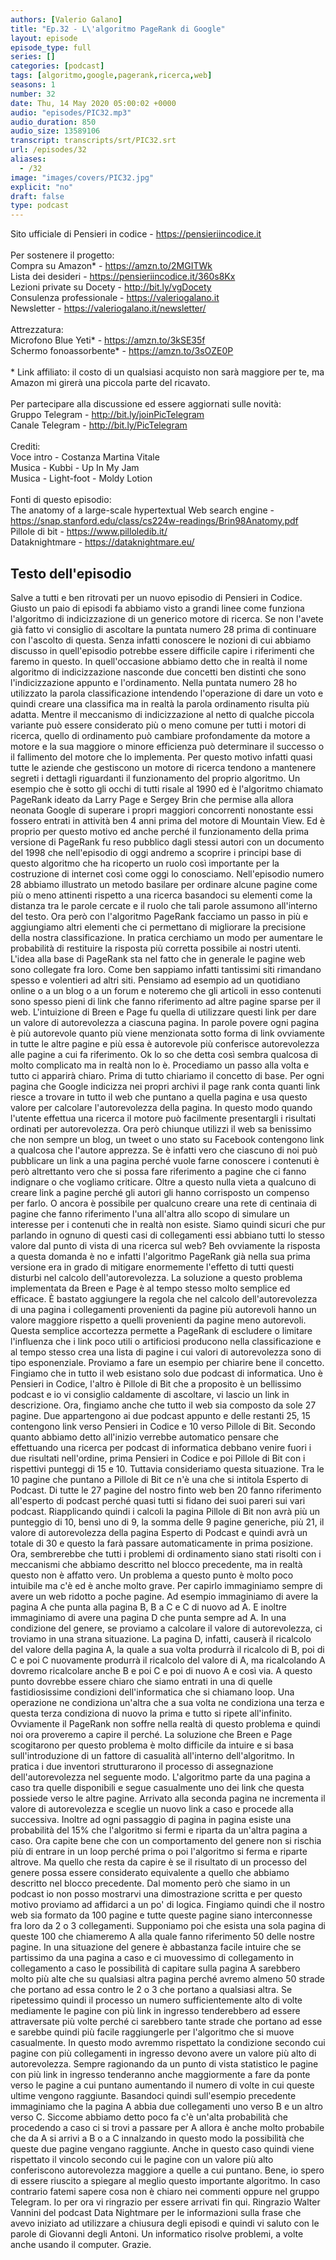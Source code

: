 ```yaml
---
authors: [Valerio Galano]
title: "Ep.32 - L\'algoritmo PageRank di Google"
layout: episode
episode_type: full
series: []
categories: [podcast]
tags: [algoritmo,google,pagerank,ricerca,web]
seasons: 1
number: 32
date: Thu, 14 May 2020 05:00:02 +0000
audio: "episodes/PIC32.mp3"
audio_duration: 850
audio_size: 13589106
transcript: transcripts/srt/PIC32.srt
url: /episodes/32
aliases: 
  - /32
image: "images/covers/PIC32.jpg"
explicit: "no"
draft: false
type: podcast
---
```

Sito ufficiale di Pensieri in codice - <a href="https://pensieriincodice.it" rel="noopener">https://pensieriincodice.it</a> <br /><br />Per sostenere il progetto:<br />Compra su Amazon* - <a href="https://amzn.to/2MGITWk" rel="noopener">https://amzn.to/2MGITWk</a>  <br />Lista dei desideri - <a href="https://pensieriincodice.it/360s8Kx" rel="noopener">https://pensieriincodice.it/360s8Kx</a> <br />Lezioni private su Docety - <a href="http://bit.ly/vgDocety" rel="noopener">http://bit.ly/vgDocety</a> <br />Consulenza professionale - <a href="https://valeriogalano.it" rel="noopener">https://valeriogalano.it</a> <br />Newsletter - <a href="https://valeriogalano.it/newsletter/" rel="noopener">https://valeriogalano.it/newsletter/</a> <br /><br />Attrezzatura:<br />Microfono Blue Yeti* - <a href="https://amzn.to/3kSE35f" rel="noopener">https://amzn.to/3kSE35f</a>  <br />Schermo fonoassorbente* - <a href="https://amzn.to/3sOZE0P" rel="noopener">https://amzn.to/3sOZE0P</a>  <br /><br />* Link affiliato: il costo di un qualsiasi acquisto non sarà maggiore per te, ma Amazon mi girerà una piccola parte del ricavato. <br /><br />Per partecipare alla discussione ed essere aggiornati sulle novità:<br />Gruppo Telegram - <a href="http://bit.ly/joinPicTelegram" rel="noopener">http://bit.ly/joinPicTelegram</a> <br />Canale Telegram - <a href="http://bit.ly/PicTelegram" rel="noopener">http://bit.ly/PicTelegram</a> <br /><br />Crediti:<br />Voce intro - Costanza Martina Vitale<br />Musica - Kubbi - Up In My Jam<br />Musica - Light-foot - Moldy Lotion<br /><br />Fonti di questo episodio:<br />The anatomy of a large-scale hypertextual Web search engine - <a href="https://snap.stanford.edu/class/cs224w-readings/Brin98Anatomy.pdf" rel="noopener">https://snap.stanford.edu/class/cs224w-readings/Brin98Anatomy.pdf</a> <br />Pillole di bit - <a href="https://www.pilloledib.it/" rel="noopener">https://www.pilloledib.it/</a> <br />Dataknightmare - <a href="https://dataknightmare.eu/" rel="noopener">https://dataknightmare.eu/</a>

<!-- more -->

## Testo dell'episodio

Salve a tutti e ben ritrovati per un nuovo episodio di Pensieri in Codice.
Giusto un paio di episodi fa abbiamo visto a grandi linee come funziona l'algoritmo di indicizzazione di un generico motore di ricerca.
Se non l'avete già fatto vi consiglio di ascoltare la puntata numero 28 prima di continuare con l'ascolto di questa.
Senza infatti conoscere le nozioni di cui abbiamo discusso in quell'episodio potrebbe essere difficile capire i riferimenti che faremo in questo.
In quell'occasione abbiamo detto che in realtà il nome algoritmo di indicizzazione nasconde due concetti ben distinti che sono l'indicizzazione appunto e l'ordinamento.
Nella puntata numero 28 ho utilizzato la parola classificazione intendendo l'operazione di dare un voto e quindi creare una classifica ma in realtà la parola ordinamento risulta più adatta.
Mentre il meccanismo di indicizzazione al netto di qualche piccola variante può essere considerato più o meno comune per tutti i motori di ricerca,
quello di ordinamento può cambiare profondamente da motore a motore e la sua maggiore o minore efficienza può determinare il successo o il fallimento del motore che lo implementa.
Per questo motivo infatti quasi tutte le aziende che gestiscono un motore di ricerca tendono a mantenere segreti i dettagli riguardanti il funzionamento del proprio algoritmo.
Un esempio che è sotto gli occhi di tutti risale al 1990 ed è l'algoritmo chiamato PageRank ideato da Larry Page e Sergey Brin
che permise alla allora neonata Google di superare i propri maggiori concorrenti nonostante essi fossero entrati in attività ben 4 anni prima del motore di Mountain View.
Ed è proprio per questo motivo ed anche perché il funzionamento della prima versione di PageRank fu reso pubblico dagli stessi autori con un documento del 1998
che nell'episodio di oggi andremo a scoprire i principi base di questo algoritmo che ha ricoperto un ruolo così importante per la costruzione di internet così come oggi lo conosciamo.
Nell'episodio numero 28 abbiamo illustrato un metodo basilare per ordinare alcune pagine come più o meno attinenti rispetto a una ricerca basandoci su elementi come la distanza tra le parole cercate e il ruolo che tali parole assumono all'interno del testo.
Ora però con l'algoritmo PageRank facciamo un passo in più e aggiungiamo altri elementi che ci permettano di migliorare la precisione della nostra classificazione.
In pratica cerchiamo un modo per aumentare le probabilità di restituire la risposta più corretta possibile ai nostri utenti.
L'idea alla base di PageRank sta nel fatto che in generale le pagine web sono collegate fra loro.
Come ben sappiamo infatti tantissimi siti rimandano spesso e volentieri ad altri siti.
Pensiamo ad esempio ad un quotidiano online o a un blog o a un forum e noteremo che gli articoli in esso contenuti sono spesso pieni di link che fanno riferimento ad altre pagine sparse per il web.
L'intuizione di Breen e Page fu quella di utilizzare questi link per dare un valore di autorevolezza a ciascuna pagina.
In parole povere ogni pagina è più autorevole quanto più viene menzionata sotto forma di link ovviamente in tutte le altre pagine e più essa è autorevole più conferisce autorevolezza alle pagine a cui fa riferimento.
Ok lo so che detta così sembra qualcosa di molto complicato ma in realtà non lo è. Procediamo un passo alla volta e tutto ci apparirà chiaro.
Prima di tutto chiariamo il concetto di base. Per ogni pagina che Google indicizza nei propri archivi il page rank conta quanti link riesce a trovare in tutto il web che puntano a quella pagina e usa questo valore per calcolare l'autorevolezza della pagina.
In questo modo quando l'utente effettua una ricerca il motore può facilmente presentargli i risultati ordinati per autorevolezza.
Ora però chiunque utilizzi il web sa benissimo che non sempre un blog, un tweet o uno stato su Facebook contengono link a qualcosa che l'autore apprezza.
Se è infatti vero che ciascuno di noi può pubblicare un link a una pagina perché vuole farne conoscere i contenuti è però altrettanto vero che si possa fare riferimento a pagine che ci fanno indignare o che vogliamo criticare.
Oltre a questo nulla vieta a qualcuno di creare link a pagine perché gli autori gli hanno corrisposto un compenso per farlo.
O ancora è possibile per qualcuno creare una rete di centinaia di pagine che fanno riferimento l'una all'altra allo scopo di simulare un interesse per i contenuti che in realtà non esiste.
Siamo quindi sicuri che pur parlando in ognuno di questi casi di collegamenti essi abbiano tutti lo stesso valore dal punto di vista di una ricerca sul web?
Beh ovviamente la risposta a questa domanda è no e infatti l'algoritmo PageRank già nella sua prima versione era in grado di mitigare enormemente l'effetto di tutti questi disturbi nel calcolo dell'autorevolezza.
La soluzione a questo problema implementata da Breen e Page è al tempo stesso molto semplice ed efficace.
È bastato aggiungere la regola che nel calcolo dell'autorevolezza di una pagina i collegamenti provenienti da pagine più autorevoli hanno un valore maggiore rispetto a quelli provenienti da pagine meno autorevoli.
Questa semplice accortezza permette a PageRank di escludere o limitare l'influenza che i link poco utili o artificiosi producono nella classificazione e al tempo stesso crea una lista di pagine i cui valori di autorevolezza sono di tipo esponenziale.
Proviamo a fare un esempio per chiarire bene il concetto.
Fingiamo che in tutto il web esistano solo due podcast di informatica. Uno è Pensieri in Codice, l'altro è Pillole di Bit che a proposito è un bellissimo podcast e io vi consiglio caldamente di ascoltare, vi lascio un link in descrizione.
Ora, fingiamo anche che tutto il web sia composto da sole 27 pagine. Due appartengono ai due podcast appunto e delle restanti 25, 15 contengono link verso Pensieri in Codice e 10 verso Pillole di Bit.
Secondo quanto abbiamo detto all'inizio verrebbe automatico pensare che effettuando una ricerca per podcast di informatica debbano venire fuori i due risultati nell'ordine, prima Pensieri in Codice e poi Pillole di Bit con i rispettivi punteggi di 15 e 10.
Tuttavia consideriamo questa situazione. Tra le 10 pagine che puntano a Pillole di Bit ce n'è una che si intitola Esperto di Podcast. Di tutte le 27 pagine del nostro finto web ben 20 fanno riferimento all'esperto di podcast perché quasi tutti si fidano dei suoi pareri sui vari podcast.
Riapplicando quindi i calcoli la pagina Pillole di Bit non avrà più un punteggio di 10, bensì uno di 9, la somma delle 9 pagine generiche, più 21, il valore di autorevolezza della pagina Esperto di Podcast e quindi avrà un totale di 30 e questo la farà passare automaticamente in prima posizione.
Ora, sembrerebbe che tutti i problemi di ordinamento siano stati risolti con i meccanismi che abbiamo descritto nel blocco precedente, ma in realtà questo non è affatto vero. Un problema a questo punto è molto poco intuibile ma c'è ed è anche molto grave.
Per capirlo immaginiamo sempre di avere un web ridotto a poche pagine. Ad esempio immaginiamo di avere la pagina A che punta alla pagina B, B a C e C di nuovo ad A. E inoltre immaginiamo di avere una pagina D che punta sempre ad A.
In una condizione del genere, se proviamo a calcolare il valore di autorevolezza, ci troviamo in una strana situazione. La pagina D, infatti, causerà il ricalcolo del valore della pagina A, la quale a sua volta produrrà il ricalcolo di B, poi di C e poi C nuovamente produrrà il ricalcolo del valore di A, ma ricalcolando A dovremo ricalcolare anche B e poi C e poi di nuovo A e così via.
A questo punto dovrebbe essere chiaro che siamo entrati in una di quelle fastidiosissime condizioni dell'informatica che si chiamano loop. Una operazione ne condiziona un'altra che a sua volta ne condiziona una terza e questa terza condiziona di nuovo la prima e tutto si ripete all'infinito.
Ovviamente il PageRank non soffre nella realtà di questo problema e quindi noi ora proveremo a capire il perché.
La soluzione che Breen e Page scogitarono per questo problema è molto difficile da intuire e si basa sull'introduzione di un fattore di casualità all'interno dell'algoritmo.
In pratica i due inventori strutturarono il processo di assegnazione dell'autorevolezza nel seguente modo.
L'algoritmo parte da una pagina a caso tra quelle disponibili e segue casualmente uno dei link che questa possiede verso le altre pagine.
Arrivato alla seconda pagina ne incrementa il valore di autorevolezza e sceglie un nuovo link a caso e procede alla successiva.
Inoltre ad ogni passaggio di pagina in pagina esiste una probabilità del 15% che l'algoritmo si fermi e riparta da un'altra pagina a caso.
Ora capite bene che con un comportamento del genere non si rischia più di entrare in un loop perché prima o poi l'algoritmo si ferma e riparte altrove.
Ma quello che resta da capire è se il risultato di un processo del genere possa essere considerato equivalente a quello che abbiamo descritto nel blocco precedente.
Dal momento però che siamo in un podcast io non posso mostrarvi una dimostrazione scritta e per questo motivo proviamo ad affidarci a un po' di logica.
Fingiamo quindi che il nostro web sia formato da 100 pagine e tutte queste pagine siano interconnesse fra loro da 2 o 3 collegamenti.
Supponiamo poi che esista una sola pagina di queste 100 che chiameremo A alla quale fanno riferimento 50 delle nostre pagine.
In una situazione del genere è abbastanza facile intuire che se partissimo da una pagina a caso e ci muovessimo di collegamento in collegamento a caso le possibilità di capitare sulla pagina A sarebbero molto più alte che su qualsiasi altra pagina perché avremo almeno 50 strade che portano ad essa contro le 2 o 3 che portano a qualsiasi altra.
Se ripetessimo quindi il processo un numero sufficientemente alto di volte mediamente le pagine con più link in ingresso tenderebbero ad essere attraversate più volte perché ci sarebbero tante strade che portano ad esse e sarebbe quindi più facile raggiungerle per l'algoritmo che si muove casualmente.
In questo modo avremmo rispettato la condizione secondo cui pagine con più collegamenti in ingresso devono avere un valore più alto di autorevolezza.
Sempre ragionando da un punto di vista statistico le pagine con più link in ingresso tenderanno anche maggiormente a fare da ponte verso le pagine a cui puntano aumentando il numero di volte in cui queste ultime vengono raggiunte.
Basandoci quindi sull'esempio precedente immaginiamo che la pagina A abbia due collegamenti uno verso B e un altro verso C.
Siccome abbiamo detto poco fa c'è un'alta probabilità che procedendo a caso ci si trovi a passare per A allora è anche molto probabile che da A si arrivi a B o a C innalzando in questo modo la possibilità che queste due pagine vengano raggiunte.
Anche in questo caso quindi viene rispettato il vincolo secondo cui le pagine con un valore più alto conferiscono autorevolezza maggiore a quelle a cui puntano.
Bene, io spero di essere riuscito a spiegare al meglio questo importante algoritmo.
In caso contrario fatemi sapere cosa non è chiaro nei commenti oppure nel gruppo Telegram.
Io per ora vi ringrazio per essere arrivati fin qui.
Ringrazio Walter Vannini del podcast Data Nightmare per le informazioni sulla frase che avevo iniziato ad utilizzare a chiusura degli episodi e quindi vi saluto con le parole di Giovanni degli Antoni.
Un informatico risolve problemi, a volte anche usando il computer.
Grazie.

